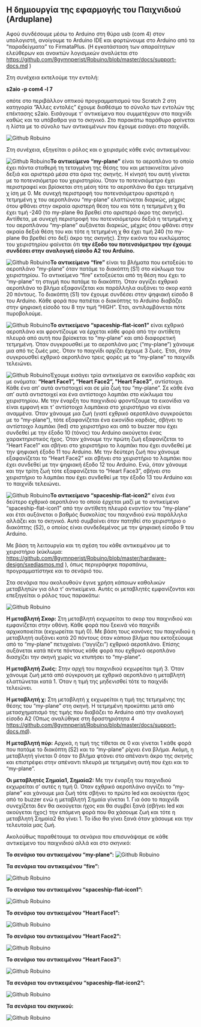 
## Η δημιουργία της εφαρμογής του Παιχνιδιού (Arduplane)


Αφού συνδέσουμε μέσω το Arduino  στη θύρα usb (com 4) στον υπολογιστή, ανοίγουμε το  Arduino IDE και φορτώνουμε στο Arduino από τα “παραδείγματα” το  FirmataPlus. (Η εγκατάσταση των απαραίτητων ελεύθερων και ανοικτών λογισμικών αναλύεται στο https://github.com/8gymnperist/Robuino/blob/master/docs/support-docs.md )


Στη συνέχεια εκτελούμε την εντολή:

**s2aio  -p com4 -l 7**

οπότε στο περιβάλλον οπτικού προγραμματισμού του Scratch 2 στη κατηγορία “Άλλες εντολές” έχουμε διαθέσιμο το σύνολο των εντολών της επέκτασης s2aio. Εισάγουμε τ' αντικείμενα που συμμετέχουν στο παιχνίδι καθώς και τα υπόβαθρα για το σκηνικό. Στο παρακάτω παράθυρο φαίνεται η λίστα με το σύνολο των αντικειμένων που έχουμε εισάγει στο παιχνίδι.

![Github Robuino](/images/42.png)

Στη συνέχεια, εξηγείται ο ρόλος και ο χειρισμός κάθε  ενός αντικειμένου:

![Github Robuino](/images/43.png)**Το αντικείμενο “my-plane”** είναι το αεροπλάνο το οποίο έχει πάντα σταθερή τη τεταγμένη της θέσης του και μετακινείται μόνο δεξιά και αριστερά μέσα στα όρια της σκηνής. Η κίνησή του αυτή γίνεται με το ποτενσιόμετρο του χειριστηρίου. Όταν το ποτενσιόμετρο έχει περιστραφεί και βρίσκεται  στη μέση τότε το αεροπλάνο θα έχει τετμημένη χ ίση με 0. Με συνεχή περιστροφή του ποτενσιόμετρου αριστερά η τετμημένη χ του αεροπλάνου “my-plane” ελαττώνεται διαρκώς, μέχρις  ότου φθάνει στην ακραία αριστερή θέση του και τότε η τετμημένη χ θα έχει τιμή -240 (το my-plane θα βρεθεί στο αριστερό άκρο της σκηνής). Αντίθετα, με συνεχή περιστροφή του ποτενσιόμετρου δεξιά η τετμημένη χ του αεροπλάνου “my-plane” αυξάνεται διαρκώς, μέχρις  ότου φθάνει στην ακραία δεξιά θέση του και τότε η τετμημένη χ θα έχει τιμή 240 (το my-plane θα βρεθεί στο δεξί άκρο της σκηνής). Στην εικόνα του κυκλώματος του χειριστηρίου  φαίνεται ότι **την έξοδο του ποτενσιόμετρου την έχουμε συνδέσει στην αναλογική είσοδο Α2 του Arduino.**

![Github Robuino](/images/44.png)**Το αντικείμενο “fire”** είναι τα βλήματα που εκτοξεύει το αεροπλάνο “my-plane” όταν πατάμε το διακόπτη (S1) στο κύκλωμα του χειριστηρίου. Το αντικείμενο “fire” εκτοξεύεται από τη θέση που έχει το “my-plane” τη στιγμή που πατάμε το διακόπτη. Όταν αγγίζει εχθρικό αεροπλάνο το βλήμα εξαφανίζεται και παράλληλα αυξάνει το σκορ κατά 20 πόντους. 
To διακόπτη (S1) τον έχουμε συνδέσει στην ψηφιακή είσοδο 8 του Arduino.  Κάθε φορά που πατιέται ο διακόπτης το Arduino διαβάζει στην ψηφιακή είσοδό του 8 την τιμή “HIGH”. Έτσι, αντιλαμβάνεται πότε πυροβολούμε.

![Github Robuino](/images/45.png)**Το αντικείμενο “spaceship-flat-icon1”** είναι εχθρικό αεροπλάνο και φροντίζουμε να έρχεται κάθε φορά από την αντίθετη πλευρά από αυτή που βρίσκεται το “my-plane” και από διαφορετική τετμημένη. Όταν συγκρουσθεί με το αεροπλάνο μας (“my-plane”) χάνουμε μια από τις ζωές μας. Όταν το παιχνίδι αρχίζει έχουμε 3 ζωές. Έτσι, όταν συγκρουσθεί εχθρικό αεροπλάνο τρεις φορές με το “my-plane” το παιχνίδι τελειώνει. 

![Github Robuino](/images/46.png)Έχουμε εισάγει τρία αντικείμενα σε εικονίδιο καρδιάς και με ονόματα: **“Heart Face1”, “Heart Face2”, "Heart Face3”**, αντίστοιχα. Κάθε ένα απ’ αυτά αντιστοιχεί και σε μία ζωή του “my-plane”. Σε κάθε ένα απ’ αυτά  αντιστοιχεί και ένα αντίστοιχο λαμπάκι στο κύκλωμα του χειριστηρίου. Με την έναρξη του παιχνιδιού φροντίζουμε τα εικονίδια να είναι εμφανή και τ’ αντίστοιχα λαμπάκια στο χειριστήριο να είναι αναμμένα. Όταν χάνουμε μια ζωή (γιατί εχθρικό αεροπλάνο συγκρούεται με το “my-plane”), τότε εξαφανίζεται ένα εικονίδιο καρδιάς, σβήνει το αντίστοιχο λαμπάκι (led) στο χειριστήριο και από το buzzer που έχει συνδεθεί με την έξοδο 10 (τόνος) του Arduino ακούγεται ένας χαρακτηριστικός ήχος. Όταν χάνουμε την πρώτη ζωή εξαφανίζεται το “Heart Face1” και σβήνει στο χειριστήριο το λαμπάκι που έχει συνδεθεί με την ψηφιακή έξοδο 11 του Arduino. Με την δεύτερη ζωή που χάνουμε εξαφανίζεται το “Heart Face2” και σβήνει στο χειριστήριο το λαμπάκι που έχει συνδεθεί με την ψηφιακή έξοδο 12 του Arduino. Ενώ, όταν χάνουμε και την τρίτη ζωή τότε εξαφανίζεται το “Heart Face3”, σβήνει στο χειριστήριο το λαμπάκι που έχει συνδεθεί με την έξοδο 13 του Arduino και το παιχνίδι τελειώνει.

![Github Robuino](/images/49.png)**Το αντικείμενο “spaceship-flat-icon2”** είναι ένα δεύτερο εχθρικό αεροπλάνο το οποίο έρχεται μαζί με το αντικείμενο “spaceship-flat-icon1”  από την αντίθετη πλευρά εναντίον του “my-plane” και έτσι αυξάνεται ο βαθμός δυσκολίας του παιχνιδιού ενώ παράλληλα αλλάζει και το σκηνικό. Αυτό συμβαίνει όταν πατηθεί στο χειριστήριο ο διακόπτης  (S2), ο οποίος είναι συνδεδεμένος με την ψηφιακή είσοδο 9 του Arduino.

Με βάση τη λειτουργία και τη σχέση του κάθε αντικειμένου με το χειριστήριο (κύκλωμα: https://github.com/8gymnperist/Robuino/blob/master/hardware-design/sxediasmos.md ), όπως περιγράφηκε παραπάνω, προγραμματίστηκε και το σενάριό του.

Στα σενάρια που ακολουθούν έγινε χρήση κάποιων καθολικών μεταβλητών για όλα τ' αντικείμενα. Αυτές οι μεταβλητές εμφανίζονται και επεξηγείται ο ρόλος τους παρακάτω:

![Github Robuino](/images/57.png)

**Η μεταβλητή Σκορ:** Στη μεταβλητή εκχωρείται το σκορ του παιχνιδιού και εμφανίζεται στην οθόνη. Κάθε φορά που ξεκινά νέο παιχνίδι αρχικοποιείται (εκχωρείται τιμή 0). Με βάση τους κανόνες του παιχνιδιού η μεταβλητή αυξάνει κατά 20 πόντους όταν κάποιο βλήμα που εκτοξεύουμε από το “my-plane” πετυχαίνει (“αγγίζει”) εχθρικό αεροπλάνο. Επίσης αυξάνεται κατά πέντε πόντους κάθε φορά που εχθρικό αεροπλάνο διασχίζει την σκηνή χωρίς να κτυπήσει το “my-plane”.

**Η μεταβλητή Ζωές:**  Στην αρχή του παιχνιδιού εκχωρείται τιμή 3. Όταν χάνουμε ζωή μετά από σύγκρουση με εχθρικό αεροπλάνο η μεταβλητή ελαττώνεται κατά 1. Όταν η τιμή της μηδενισθεί τότε το παιχνίδι τελειώνει.

**Η μεταβλητή χ:** Στη μεταβλητή χ εκχωρείται η τιμή της τετμημένης της θέσης του “my-plane” στη σκηνή. Η τετμημένη προκύπτει μετά από μετασχηματισμό της τιμής που διαβάζει το Arduino από την αναλογική είσοδο Α2 (Όπως αναλύθηκε στη δραστηριότητα 4 https://github.com/8gymnperist/Robuino/blob/master/docs/support-docs.md). 

**Η μεταβλητή πύρ:** Αρχικά, η τιμή της τίθεται σε 0 και γίνεται 1 κάθε φορά που πατάμε το διακόπτη (S2) και το “my-plane” ρίχνει ένα βλήμα. Ακόμη, η μεταβλητή γίνεται 0 όταν το βλήμα φτάνει στο απέναντι άκρο της σκηνής και επιστρέφει στην απέναντι πλευρά με τετμημένη αυτή που έχει και το “my-plane”.

**Οι μεταβλητές Σημαία1, Σημαία2:** Με την έναρξη του παιχνιδιού εκχωρείται σ’ αυτές η τιμή 0. Όταν εχθρικό αεροπλάνο αγγίζει το “my-plane” και χάνουμε μια ζωή τότε σβήνει το πρώτο led και ακούγεται ήχος από το buzzer ενώ η μεταβλητή Σημαία γίνεται 1. Για όσο το παιχνίδι συνεχίζεται δεν θα ακούγεται ήχος και θα συμβεί ξανά (σβήνει led και ακούγεται ήχος) την επόμενη φορά που θα χάσουμε ζωή και τότε η μεταβλητή Σημαία2 θα γίνει 1. Το ίδιο θα γίνει ξανά όταν χάσουμε και την τελευταία μας ζωή.

Ακολούθως παραθέτουμε τα σενάρια που επισυνάψαμε σε κάθε αντικείμενο του παιχνιδιού αλλά και στο σκηνικό:

**Το σενάριο του αντικειμένου “my-plane”:**
![Github Robuino](/images/50.png)

**Τα σενάρια του αντικειμένου “fire”:**

![Github Robuino](/images/51.png)

**Το σενάριο του αντικειμένου “spaceship-flat-icon1”:**

![Github Robuino](/images/52.png)

**Το σενάριο του αντικειμένου “Heart Face1”:**

![Github Robuino](/images/53.png)

**Το σενάριο του αντικειμένου “Heart Face2”:**

![Github Robuino](/images/54.png)

**Το σενάριο του αντικειμένου “Heart Face3”:**

![Github Robuino](/images/55.png)

**Τα σενάρια του αντικειμένου “spaceship-flat-icon2”:**

![Github Robuino](/images/56.png)

**Τα σενάρια του σκηνικού:**

![Github Robuino](/images/58.png)
